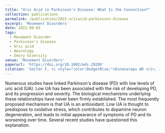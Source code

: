 ```yaml
---
title: "Uric Acid in Parkinson's Disease: What Is the Connection?"
collection: publications
permalink: /publication/2022-uricacid-parkinsons-disease
excerpt: 'Movement Disorders'
date: 2022-09-03
tags:
  - Movement Disorder
  - Parkinson's disease
  - Uric acid
  - Neurology
  - Emory Uiversity
venue: 'Movement Disorders'
paperurl: 'https://doi.org/10.1002/mds.29209'
citation: 'Seifar F, <i style="color:DodgerBlue;">Dinasarapu AR </i>, Jinnah HA (2022) Uric Acid in Parkinson&sbquo;s Disease&#58; What Is the Connection?&#63; <i>Movement Disorders</i>, (2022)'  
---  
```

Numerous studies have linked Parkinson's disease (PD) with low levels of uric acid (UA). Low UA has been associated with the risk of developing PD, and its progression and severity. The biological mechanisms underlying these relationships have never been firmly established. The most frequently proposed mechanism is that UA is an antioxidant. Low UA is thought to predispose to oxidative stress, which contributes to dopamine neuron degeneration, and leads to initial appearance of symptoms of PD and its worsening over time. Several recent studies have questioned this explanation.  
